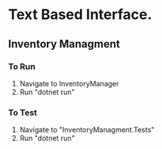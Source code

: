 # Text Based Interface.
## Inventory Managment


### To Run
1. Navigate to InventoryManager
2. Run "dotnet run"

### To Test
1. Navigate to "InventoryManagment.Tests"
2. Run "dotnet run"